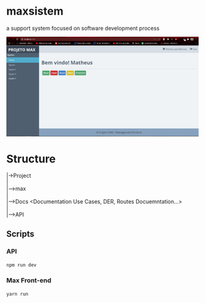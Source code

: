 # maxsistem
a support system focused on software development process

![alt text](https://github.com/matheuspereiradev/maxsistem/blob/main/print.jpg?raw=true)

# Structure


|->Project </br>
|</br>
|-->max  <the project front-end react></br>
|</br>
|-->Docs <Documentation Use Cases, DER, Routes Docuemntation...></br>
|</br>
|-->API <API></br>



## Scripts

### API

``npm run dev``

### Max Front-end

``yarn run``
